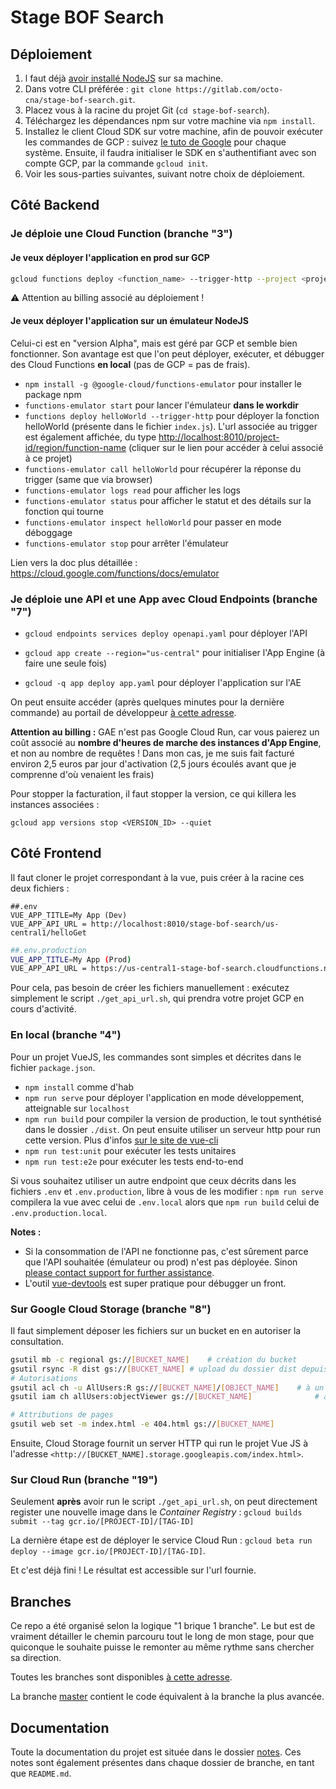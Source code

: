 # Stage BOF Search

## Déploiement

1. l faut déjà [avoir installé NodeJS](<https://cloud.google.com/nodejs/docs/setup>) sur sa machine.
2. Dans votre CLI préférée : `git clone https://gitlab.com/octo-cna/stage-bof-search.git`.
3. Placez vous à la racine du projet Git (`cd stage-bof-search`).
4. Téléchargez les dépendances npm sur votre machine via `npm install`.
5. Installez le client Cloud SDK sur votre machine, afin de pouvoir exécuter les commandes de GCP : suivez [le tuto de Google](<https://cloud.google.com/sdk/docs/quickstarts?hl=fr>) pour chaque système. Ensuite, il faudra initialiser le SDK en s'authentifiant avec son compte GCP, par la commande `gcloud init`.
6. Voir les sous-parties suivantes, suivant notre choix de déploiement.

## Côté Backend

### Je déploie une Cloud Function (branche "3")

#### Je veux déployer l'application en prod sur GCP

```bash
gcloud functions deploy <function_name> --trigger-http --project <project_id> --runtime nodejs10
```

⚠ Attention au billing associé au déploiement !

#### Je veux déployer l'application sur un émulateur NodeJS

Celui-ci est en "version Alpha", mais est géré par GCP et semble bien fonctionner. Son avantage est que l'on peut déployer, exécuter, et débugger des Cloud Functions **en local** (pas de GCP = pas de frais).

* `npm install -g @google-cloud/functions-emulator` pour installer le package npm
* `functions-emulator start` pour lancer l'émulateur **dans le workdir**
* `functions deploy helloWorld --trigger-http` pour déployer la fonction helloWorld (présente dans le fichier `index.js`). L'url associée au trigger est également affichée, du type [http://localhost:8010/project-id/region/function-name](http://localhost:8010/stage-bof-search/us-central1/helloGet) (cliquer sur le lien pour accéder à celui associé à ce projet)
* `functions-emulator call helloWorld` pour récupérer la réponse du trigger (same que via browser)
* `functions-emulator logs read` pour afficher les logs
* `functions-emulator status` pour afficher le statut et des détails sur la fonction qui tourne
* `functions-emulator inspect helloWorld` pour passer en mode déboggage
* `functions-emulator stop` pour arrêter l'émulateur

Lien vers la doc plus détaillée : <https://cloud.google.com/functions/docs/emulator>

### Je déploie une API et une App avec Cloud Endpoints (branche "7")

* `gcloud endpoints services deploy openapi.yaml` pour déployer l'API

* `gcloud app create --region="us-central"` pour initialiser l'App Engine (à faire une seule fois)

* `gcloud -q app deploy app.yaml` pour déployer l'application sur l'AE

On peut ensuite accéder (après quelques minutes pour la dernière commande) au portail de développeur [à cette adresse](https://console.cloud.google.com/endpoints/portal?project=stage-bof-search).

**Attention au billing :** GAE n'est pas Google Cloud Run, car vous paierez un coût associé au **nombre d'heures de marche des instances d'App Engine**, et non au nombre de requêtes !
Dans mon cas, je me suis fait facturé environ 2,5 euros par jour d'activation (2,5 jours écoulés avant que je comprenne d'où venaient les frais)

Pour stopper la facturation, il faut stopper la version, ce qui killera les instances associées :

`gcloud app versions stop <VERSION_ID> --quiet`

## Côté Frontend

Il faut cloner le projet correspondant à la vue, puis créer à la racine ces deux fichiers :

```
##.env
VUE_APP_TITLE=My App (Dev)
VUE_APP_API_URL = http://localhost:8010/stage-bof-search/us-central1/helloGet
```

```bash
##.env.production
VUE_APP_TITLE=My App (Prod)
VUE_APP_API_URL = https://us-central1-stage-bof-search.cloudfunctions.net/helloGet
```

Pour cela, pas besoin de créer les fichiers manuellement : exécutez simplement le script `./get_api_url.sh`, qui prendra votre projet GCP en cours d'activité.

### En local (branche "4")

Pour un projet VueJS, les commandes sont simples et décrites dans le fichier `package.json`.

* `npm install` comme d'hab
* `npm run serve` pour déployer l'application en mode développement, atteignable sur `localhost`
* `npm run build` pour compiler la version de production, le tout synthétisé dans le dossier `./dist`. On peut ensuite utiliser un serveur http pour run cette version. Plus d'infos [sur le site de vue-cli](<https://cli.vuejs.org/guide/deployment.html>)
* `npm run test:unit` pour exécuter les tests unitaires
* `npm run test:e2e` pour exécuter les tests end-to-end

Si vous souhaitez utiliser un autre endpoint que ceux décrits dans les fichiers `.env` et `.env.production`, libre à vous de les modifier : `npm run serve` compilera la vue avec celui de `.env.local` alors que `npm run build` celui de `.env.production.local`.

**Notes :**

* Si la consommation de l'API ne fonctionne pas, c'est sûrement parce que l'API souhaitée (émulateur ou prod) n'est pas déployée. Sinon [please contact support for further assistance](<https://mail.google.com/mail/u/0/?view=cm&fs=1&to=sega@octo.com&su=souciAPI&body=houstonnousavonsunprobleme&tf=1>).
* L'outil [vue-devtools](<https://github.com/vuejs/vue-devtools>) est super pratique pour débugger un front.

### Sur Google Cloud Storage (branche "8")

Il faut simplement déposer les fichiers sur un bucket en en autoriser la consultation.

```bash
gsutil mb -c regional gs://[BUCKET_NAME]	# création du bucket
gsutil rsync -R dist gs://[BUCKET_NAME]	# upload du dossier dist depuis le dir du SDK
# Autorisations
gsutil acl ch -u AllUsers:R gs://[BUCKET_NAME]/[OBJECT_NAME] 	# à un objet spécifique
gsutil iam ch allUsers:objectViewer gs://[BUCKET_NAME]				# à un bucket

# Attributions de pages
gsutil web set -m index.html -e 404.html gs://[BUCKET_NAME]
```

Ensuite, Cloud Storage fournit un server HTTP qui run le projet Vue JS à l'adresse `<http://[BUCKET_NAME].storage.googleapis.com/index.html>`.

### Sur Cloud Run (branche "19")

Seulement **après** avoir run le script `./get_api_url.sh`, on peut directement register une nouvelle image dans le *Container Registry* : `gcloud builds submit --tag gcr.io/[PROJECT-ID]/[TAG-ID]`

La dernière étape est de déployer le service Cloud Run : `gcloud beta run deploy --image gcr.io/[PROJECT-ID]/[TAG-ID]`.

Et c'est déjà fini ! Le résultat est accessible sur l'url fournie.

## Branches

Ce repo a été organisé selon la logique "1 brique 1 branche". Le but est de vraiment détailler le chemin parcouru tout le long de mon stage, pour que quiconque le souhaite puisse le remonter au même rythme sans chercher sa direction.

Toutes les branches sont disponibles [à cette adresse](<https://gitlab.com/octo-cna/stage-bof-search/branches>).

La branche [master](https://gitlab.com/octo-cna/stage-bof-search) contient le code équivalent à la branche la plus avancée.

## Documentation

Toute la documentation du projet est située dans le dossier [notes](./notes). Ces notes sont également présentes dans chaque dossier de branche, en tant que `README.md`.